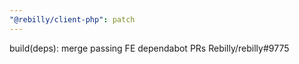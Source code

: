 ```yaml
---
"@rebilly/client-php": patch
---
```


build(deps): merge passing FE dependabot PRs Rebilly/rebilly#9775
